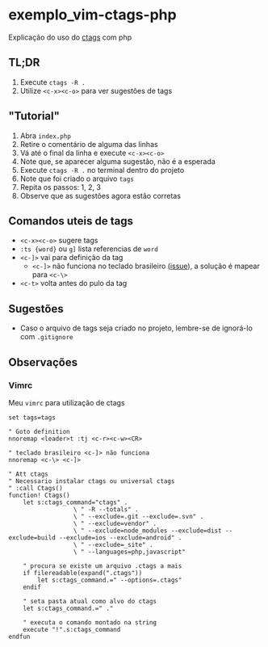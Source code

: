 # exemplo_vim-ctags-php

Explicação do uso do [ctags](https://github.com/universal-ctags/ctags) com php

## TL;DR

1. Execute `ctags -R .`
2. Utilize `<c-x><c-o>` para ver sugestões de tags

## "Tutorial"

1. Abra `index.php`
2. Retire o comentário de alguma das linhas
3. Vá até o final da linha e execute `<c-x><c-o>`
4. Note que, se aparecer alguma sugestão, não é a esperada
5. Execute `ctags -R .` no terminal dentro do projeto
6. Note que foi criado o arquivo `tags`
7. Repita os passos: 1, 2, 3
8. Observe que as sugestões agora estão corretas

## Comandos uteis de tags

- `<c-x><c-o>` sugere tags
- `:ts {word}` ou `g]` lista referencias de `word`
- `<c-]>` vai para definição da tag
    - `<c-]>` não funciona no teclado brasileiro ([issue](https://github.com/vim/vim/issues/1378)), a solução é mapear para `<c-\>`
- `<c-t>` volta antes do pulo da tag

## Sugestões

- Caso o arquivo de tags seja criado no projeto, lembre-se de ignorá-lo com `.gitignore`

## Observações

### Vimrc

Meu `vimrc` para utilização de ctags

```vim
set tags=tags

" Goto definition
nnoremap <leader>t :tj <c-r><c-w><CR>

" teclado brasileiro <c-]> não funciona
nnoremap <c-\> <c-]>

" Att ctags
" Necessario instalar ctags ou universal ctags
" :call Ctags()
function! Ctags()
    let s:ctags_command="ctags" . 
                  \ " -R --totals" .
                  \ " --exclude=.git --exclude=.svn" .
                  \ " --exclude=vendor" .
                  \ " --exclude=node_modules --exclude=dist --exclude=build --exclude=ios --exclude=android" .
                  \ " --exclude=_site" .
                  \ " --languages=php,javascript"

    " procura se existe um arquivo .ctags a mais
    if filereadable(expand(".ctags"))
        let s:ctags_command.=" --options=.ctags"
    endif

    " seta pasta atual como alvo do ctags
    let s:ctags_command.=" ."

    " executa o comando montado na string
    execute "!".s:ctags_command
endfun
```
